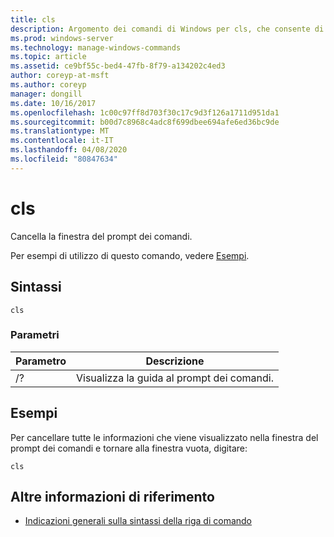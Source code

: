 ```yaml
---
title: cls
description: Argomento dei comandi di Windows per cls, che consente di cancellare la finestra del prompt dei comandi.
ms.prod: windows-server
ms.technology: manage-windows-commands
ms.topic: article
ms.assetid: ce9bf55c-bed4-47fb-8f79-a134202c4ed3
author: coreyp-at-msft
ms.author: coreyp
manager: dongill
ms.date: 10/16/2017
ms.openlocfilehash: 1c00c97ff8d703f30c17c9d3f126a1711d951da1
ms.sourcegitcommit: b00d7c8968c4adc8f699dbee694afe6ed36bc9de
ms.translationtype: MT
ms.contentlocale: it-IT
ms.lasthandoff: 04/08/2020
ms.locfileid: "80847634"
---
```

# <a name="cls"></a>cls

Cancella la finestra del prompt dei comandi.

Per esempi di utilizzo di questo comando, vedere [Esempi](#BKMK_examples).

## <a name="syntax"></a>Sintassi

```
cls
```

### <a name="parameters"></a>Parametri

|Parametro|Descrizione|
|---------|-----------|
|/?|Visualizza la guida al prompt dei comandi.|

## <a name="examples"></a><a name=BKMK_examples></a>Esempi

Per cancellare tutte le informazioni che viene visualizzato nella finestra del prompt dei comandi e tornare alla finestra vuota, digitare:
```
cls 
```

## <a name="additional-references"></a>Altre informazioni di riferimento

- [Indicazioni generali sulla sintassi della riga di comando](command-line-syntax-key.md)